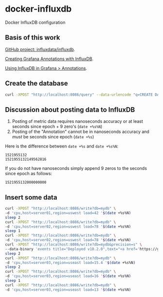 # docker-influxdb
Docker InfluxDB configuration

## Basis of this work
[GitHub project: influxdata/influxdb](https://github.com/influxdata/influxdb).

[Creating Grafana Annotations with InfluxDB](https://maxchadwick.xyz/blog/grafana-influxdb-annotations).

[Using InfluxDB in Grafana > Annotations](http://docs.grafana.org/features/datasources/influxdb/#annotations).

## Create the database
```bash
curl -XPOST "http://localhost:8086/query" --data-urlencode "q=CREATE DATABASE mydb"
```

## Discussion about posting data to InfluxDB
1. Posting of metric data requires nanoseconds accuracy or at least seconds since epoch + 9 zero's (`date +%s%N`)
2. Posting of the "Annotation" cannot be in nanoseconds accuracy and *must* be seconds since epoch (`date +%s`)

Here is the difference between `date +%s` and `date +%s%N`:
```
1521955132
1521955132149562816
```
If you do not have nanoseconds simply append 9 zeros to the seconds since epoch as follows:
```
1521955132000000000
```

## Insert some data
```bash
curl -XPOST "http://localhost:8086/write?db=mydb" \
-d 'cpu,host=server01,region=uswest load=42 '$(date +%s%N)
sleep 2
curl -XPOST "http://localhost:8086/write?db=mydb" \
-d 'cpu,host=server02,region=uswest load=78 '$(date +%s%N)
sleep 1
curl -XPOST "http://localhost:8086/write?db=mydb" \
-d 'cpu,host=server02,region=uswest load=78 '$(date +%s%N)
curl -XPOST "http://localhost:8086/write?db=mydb&precision=s" \
--data-binary 'events title="Deployed v10.2.0",text="<a href='https://github.com'>Release notes</a>",tags="these,are,the,tags" '$(date +%s)
sleep 2
curl -XPOST "http://localhost:8086/write?db=mydb" \
-d 'cpu,host=server03,region=useast load=15.4 '$(date +%s%N)
sleep 2
curl -XPOST "http://localhost:8086/write?db=mydb" \
-d 'cpu,host=server03,region=useast load=16 '$(date +%s%N)
sleep 1
curl -XPOST "http://localhost:8086/write?db=mydb" \
-d 'cpu,host=server03,region=useast load=13 '$(date +%s%N)
```


